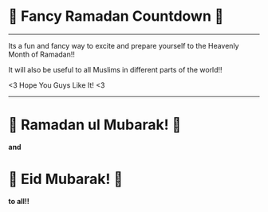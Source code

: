 # 🌙 Fancy Ramadan Countdown 🌙

---

Its a fun and fancy way to excite and prepare yourself to the Heavenly Month of Ramadan!!

It will also be useful to all Muslims in different parts of the world!!

<3 Hope You Guys Like It! <3

---

# 🎉 Ramadan ul Mubarak! 🎉
**and**
# 🎉 Eid Mubarak! 🎉
**to all!!**

